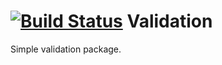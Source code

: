 [![Build Status](https://travis-ci.org/AnasT/Validation.svg?branch=master)](https://travis-ci.org/AnasT/Validation)
Validation 
==========

Simple validation package.
